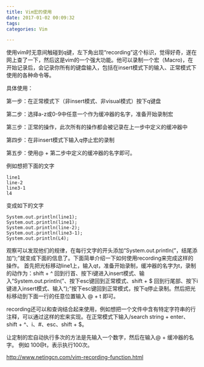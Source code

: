 ```yaml
---
title: Vim宏的使用
date: 2017-01-02 00:09:32
tags:
categories: Vim

---
```


使用vim时无意间触碰到q键，左下角出现“recording”这个标识，觉得好奇，遂在网上查了一下，然后这是vim的一个强大功能。他可以录制一个宏（Macro)，在开始记录后，会记录你所有的键盘输入，包括在insert模式下的输入、正常模式下使用的各种命令等。

具体使用：

第一步：在正常模式下（非insert模式、非visual模式）按下q键盘

第二步：选择a-z或0-9中任意一个作为缓冲器的名字，准备开始录制宏

第三步：正常的操作，此次所有的操作都会被记录在上一步中定义的缓冲器中

第四步：在非insert模式下输入q停止宏的录制

第五步：使用@ + 第二步中定义的缓冲器的名字即可。

例如想把下面的文字

```
line1
line-2
line3-1
l4
```
变成如下的文字

```
System.out.println(line1);
System.out.println(line1);
System.out.println(line-2);
System.out.println(line3-1);
System.out.println(L4);
```
观察可以发现他们的规律，在每行文字的开头添加“System.out.println(”，结尾添加“);”就变成下面的信息了。下面简单介绍一下如何使用recording来完成这样的操作。
首先把光标移动line1上，输入qt，准备开始录制，缓冲器的名字为t，录制的动作为：shift + ^ 回到行首、按下i键进入insert模式、输入“System.out.println(”、按下esc键回到正常模式、shift + $ 回到行尾部、按下i键进入insert模式、输入“);”按下esc键回到正常模式，按下q停止录制。然后把光标移动到下面一行的任意位置输入 @ + t 即可。

recording还可以和查询结合起来使用，例如想把一个文件中含有特定字符串的行注释，可以通过这样的宏来实现。在正常模式下输入/search string + enter、shift + ^、i、#、esc、shift + $。

让定制的宏自动执行多次的方法是先输入一个数字，然后在输入@ + 缓冲器的名字。 例如 100@t，表示执行100次。


http://www.netingcn.com/vim-recording-function.html

